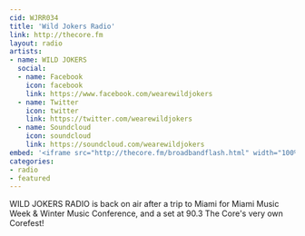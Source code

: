 ```yaml
---
cid: WJRR034
title: 'Wild Jokers Radio'
link: http://thecore.fm
layout: radio
artists: 
- name: WILD JOKERS
  social:
  - name: Facebook
    icon: facebook
    link: https://www.facebook.com/wearewildjokers
  - name: Twitter
    icon: twitter
    link: https://twitter.com/wearewildjokers
  - name: Soundcloud
    icon: soundcloud
    link: https://soundcloud.com/wearewildjokers
embed: '<iframe src="http://thecore.fm/broadbandflash.html" width="100%" height="350px"></iframe>'
categories:
- radio
- featured
---
```


WILD JOKERS RADIO is back on air after a trip to Miami for Miami Music Week & Winter Music Conference, and a set at 90.3 The Core's very own Corefest!